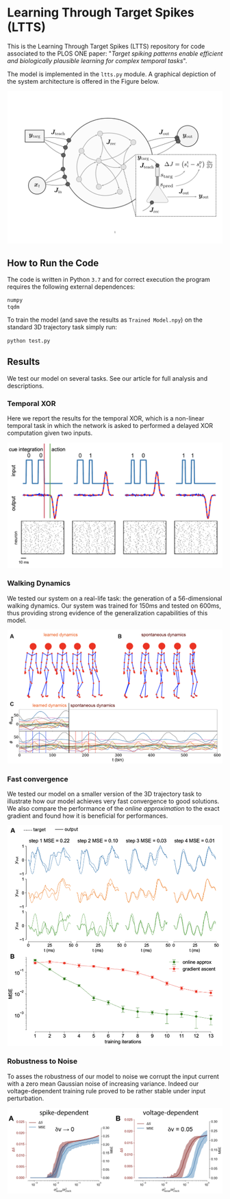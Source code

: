 # Learning Through Target Spikes (LTTS)
This is the Learning Through Target Spikes (LTTS) repository for code associated to
the PLOS ONE paper: "*Target spiking patterns enable efficient and biologically plausible learning for complex temporal tasks*".

The model is implemented in the `ltts.py` module. A graphical depiction of the
system architecture is offered in the Figure below.

![Model](figure/Final_Model.png)

## How to Run the Code
The code is written in Python `3.7` and for correct execution the program requires
the following external dependences:

```
numpy
tqdm
```

To train the model (and save the results as `Trained Model.npy`) on the standard 3D trajectory task simply run:

`python test.py`

## Results

We test our model on several tasks. See our article for full analysis and descriptions.

### Temporal XOR
Here we report the results for the temporal
XOR, which is a non-linear temporal task in which the network is asked to performed
a delayed XOR computation given two inputs.

![Temporal XOR](figure/Figure5.png)

### Walking Dynamics
We tested our system on a real-life task: the generation of a 56-dimensional
walking dynamics. Our system was trained for 150ms and tested on 600ms, thus
providing strong evidence of the generalization capabilities of this model.

![Figure 4](figure/Figure4.png)

### Fast convergence
We tested our model on a smaller version of the 3D trajectory task to illustrate how
our model achieves very fast convergence to good solutions. We also compare the
performance of the *online approximation* to the exact gradient and found how it
is beneficial for performances.

![Figure 3](figure/Figure3.png)

### Robustness to Noise
To asses the robustness of our model to noise we corrupt the input current with
a zero mean Gaussian noise of increasing variance. Indeed our voltage-dependent
training rule proved to be rather stable under input perturbation.

![Figure 2](figure/Figure2.png)
